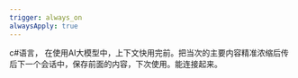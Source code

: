 ```yaml
---
trigger: always_on
alwaysApply: true
---
```

c#语言，
在使用AI大模型中，上下文快用完前。把当次的主要内容精准浓缩后传后下一个会话中，保存前面的内容，下次使用。能连接起来。